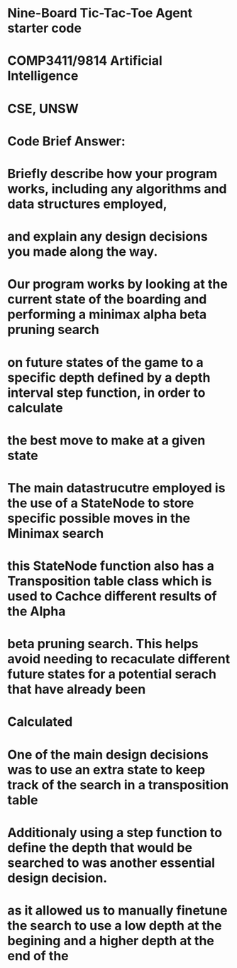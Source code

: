   #  Nine-Board Tic-Tac-Toe Agent starter code
  #  COMP3411/9814 Artificial Intelligence
  #  CSE, UNSW
  # Code Brief Answer:
  # Briefly describe how your program works, including any algorithms and data structures employed,
  # and explain any design decisions you made along the way.
  # Our program works by looking at the current state of the boarding and performing a minimax alpha beta pruning search
  # on future states of the game to a specific depth defined by a depth interval step function, in order to calculate
  # the best move to make at a given state
  # The main datastrucutre employed is the use of a StateNode to store specific possible moves in the Minimax search
  # this StateNode function also has a Transposition table class which is used to Cachce different results of the Alpha
  # beta pruning search. This helps avoid needing to recaculate different future states for a potential serach that have already been
  # Calculated
  # One of the main design decisions was to use an extra state to keep track of the search in a transposition table
   # Additionaly using a step function to define the depth that would be searched to was another essential design decision.
  # as it allowed us to manually finetune the search to use a low depth at the begining and a higher depth at the end of the
